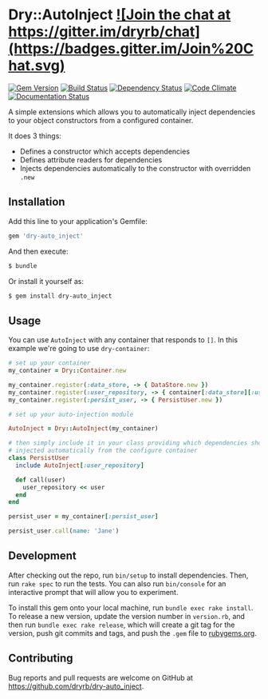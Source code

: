 # Dry::AutoInject <a href="https://gitter.im/dryrb/chat" target="_blank">![Join the chat at https://gitter.im/dryrb/chat](https://badges.gitter.im/Join%20Chat.svg)</a>

<a href="https://rubygems.org/gems/dry-auto_inject" target="_blank">![Gem Version](https://badge.fury.io/rb/dry-auto_inject.svg)</a>
<a href="https://travis-ci.org/dryrb/dry-auto_inject" target="_blank">![Build Status](https://travis-ci.org/dryrb/dry-auto_inject.svg?branch=master)</a>
<a href="https://gemnasium.com/dryrb/dry-auto_inject" target="_blank">![Dependency Status](https://gemnasium.com/dryrb/dry-auto_inject.svg)</a>
<a href="https://codeclimate.com/github/dryrb/dry-auto_inject" target="_blank">![Code Climate](https://codeclimate.com/github/dryrb/dry-auto_inject/badges/gpa.svg)</a>
<a href="http://inch-ci.org/github/dryrb/dry-auto_inject" target="_blank">![Documentation Status](http://inch-ci.org/github/dryrb/dry-auto_inject.svg?branch=master&style=flat)</a>

A simple extensions which allows you to automatically inject dependencies to your
object constructors from a configured container.

It does 3 things:

- Defines a constructor which accepts dependencies
- Defines attribute readers for dependencies
- Injects dependencies automatically to the constructor with overridden `.new`

## Installation

Add this line to your application's Gemfile:

```ruby
gem 'dry-auto_inject'
```

And then execute:

```sh
$ bundle
```

Or install it yourself as:
```sh
$ gem install dry-auto_inject
```

## Usage

You can use `AutoInject` with any container that responds to `[]`. In this example
we're going to use `dry-container`:

```ruby
# set up your container
my_container = Dry::Container.new

my_container.register(:data_store, -> { DataStore.new })
my_container.register(:user_repository, -> { container[:data_store][:users] })
my_container.register(:persist_user, -> { PersistUser.new })

# set up your auto-injection module

AutoInject = Dry::AutoInject(my_container)

# then simply include it in your class providing which dependencies should be
# injected automatically from the configure container
class PersistUser
  include AutoInject[:user_repository]

  def call(user)
    user_repository << user
  end
end

persist_user = my_container[:persist_user]

persist_user.call(name: 'Jane')
```

## Development

After checking out the repo, run `bin/setup` to install dependencies. Then, run `rake spec` to run the tests. You can also run `bin/console` for an interactive prompt that will allow you to experiment.

To install this gem onto your local machine, run `bundle exec rake install`. To release a new version, update the version number in `version.rb`, and then run `bundle exec rake release`, which will create a git tag for the version, push git commits and tags, and push the `.gem` file to [rubygems.org](https://rubygems.org).

## Contributing

Bug reports and pull requests are welcome on GitHub at https://github.com/dryrb/dry-auto_inject.

